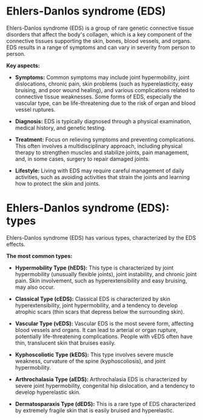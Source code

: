 # Ehlers-Danlos syndrome (EDS)

Ehlers-Danlos syndrome (EDS) is a group of rare genetic connective tissue disorders that affect the body's collagen, which is a key component of the connective tissues supporting the skin, bones, blood vessels, and organs. EDS results in a range of symptoms and can vary in severity from person to person.

**Key aspects:**

* **Symptoms:** Common symptoms may include joint hypermobility, joint dislocations, chronic pain, skin problems (such as hyperelasticity, easy bruising, and poor wound healing), and various complications related to connective tissue weaknesses. Some forms of EDS, especially the vascular type, can be life-threatening due to the risk of organ and blood vessel ruptures.

* **Diagnosis:** EDS is typically diagnosed through a physical examination, medical history, and genetic testing. 
  
* **Treatment:** Focus on relieving symptoms and preventing complications. This often involves a multidisciplinary approach, including physical therapy to strengthen muscles and stabilize joints, pain management, and, in some cases, surgery to repair damaged joints.

* **Lifestyle:** Living with EDS may require careful management of daily activities, such as avoiding activities that strain the joints and learning how to protect the skin and joints. 

# Ehlers-Danlos syndrome (EDS): types

Ehlers-Danlos syndrome (EDS) has various types, characterized by the EDS effects.

**The most common types:**

* **Hypermobility Type (hEDS):** This type is characterized by joint hypermobility (unusually flexible joints), joint instability, and chronic joint pain. Skin involvement, such as hyperextensibility and easy bruising, may also occur.

* **Classical Type (cEDS):** Classical EDS is characterized by skin hyperextensibility, joint hypermobility, and a tendency to develop atrophic scars (thin scars that depress below the surrounding skin).

* **Vascular Type (vEDS):** Vascular EDS is the most severe form, affecting blood vessels and organs. It can lead to arterial or organ rupture, potentially life-threatening complications. People with vEDS often have thin, translucent skin that bruises easily.

* **Kyphoscoliotic Type (kEDS):** This type involves severe muscle weakness, curvature of the spine (kyphoscoliosis), and joint hypermobility.

* **Arthrochalasia Type (aEDS):** Arthrochalasia EDS is characterized by severe joint hypermobility, congenital hip dislocation, and a tendency to develop hyperelastic skin.

* **Dermatosparaxis Type (dEDS):** This is a rare type of EDS characterized by extremely fragile skin that is easily bruised and hyperelastic.
